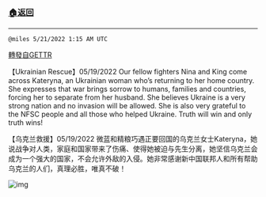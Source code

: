 ###  [:house:返回](README.md)
---


`@miles 5/21/2022 1:15 AM UTC`

[轉發自GETTR](https://gettr.com/post/p1anfqud1a7)

【Ukrainian Rescue】05/19/2022 Our fellow fighters Nina and King come across Kateryna, an Ukrainian woman who’s returning to her home country. She expresses that war brings sorrow to humans, families and countries, forcing her to separate from her husband. She believes Ukraine is a very strong nation and no invasion will be allowed. She is also very grateful to the NFSC people and all those who helped Ukraine. Truth will win and only truth wins!

【乌克兰救援】05/19/2022 微蓝和精粮巧遇正要回国的乌克兰女士Kateryna，她说战争对人类，家庭和国家带来了伤痛、使得她被迫与先生分离，她坚信乌克兰会成为一个强大的国家，不会允许外敌的入侵。她非常感谢新中国联邦人和所有帮助乌克兰的人们，真理必胜，唯真不破！

![img](https://media.gettr.com/group29/getter/2022/05/21/01/2a028ca1-32cf-1035-344c-d0c31338beee/out.jpg)

